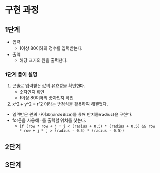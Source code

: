 # 구현 과정

## 1단계
- 입력
    - 1이상 80이하의 정수를 입력받는다.
- 출력
    - 해당 크기의 원을 출력한다.

### 1단계 풀이 설명
1. 콘솔로 입력받은 값의 유효성을 확인한다.
   - 숫자인지 확인
   - 1이상 80이하의 숫자인지 확인
2. x^2 + y^2 = r^2 이라는 방정식을 활용하여 해결했다.
  - 입력받은 원의 사이즈(circleSize)를 통해 반지름(radius)을 구한다.
  - for문을 사용해 `-`를 출력할 위치를 찾는다.
    - `if (row * row + j * j < (radius + 0.5) * (radius + 0.5) && row * row + j * j > (radius - 0.5) * (radius - 0.5))`

## 2단계


## 3단계